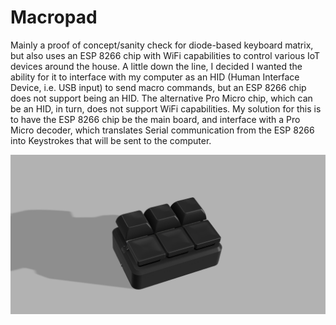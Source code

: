 # Macropad

Mainly a proof of concept/sanity check for diode-based keyboard matrix, but also uses an ESP 8266 chip with WiFi capabilities to control various IoT devices around the house. A little down the line, I decided I wanted the ability for it to interface with my computer as an HID (Human Interface Device, i.e. USB input) to send macro commands, but an ESP 8266 chip does not support being an HID. The alternative Pro Micro chip, which can be an HID, in turn, does not support WiFi capabilities. My solution for this is to have the ESP 8266 chip be the main board, and interface with a Pro Micro decoder, which translates Serial communication from the ESP 8266 into Keystrokes that will be sent to the computer.

![alt text](https://github.com/at1047/macropad/blob/main/Assets/Macropad%20v19.png)
